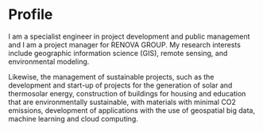 # Profile

I am a specialist engineer in project development and public management and I am a project manager for RENOVA GROUP. My research interests include geographic information science (GIS), remote sensing, and environmental modeling.

Likewise, the management of sustainable projects, such as the development and start-up of projects for the generation of solar and thermosolar energy, construction of buildings for housing and education that are environmentally sustainable, with materials with minimal CO2 emissions, development of applications with the use of geospatial big data, machine learning and cloud computing.
